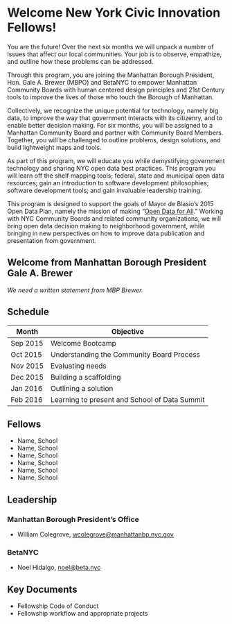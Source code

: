 # Welcome New York Civic Innovation Fellows!

You are the future! Over the next six months we will unpack a number of issues that affect our local communities. Your job is to observe, empathize, and outline how these problems can be addressed. 

Through this program, you are joining the Manhattan Borough President, Hon. Gale A. Brewer (MBPO) and BetaNYC to empower Manhattan Community Boards with human centered design principles and 21st Century tools to improve the lives of those who touch the Borough of Manhattan. 

Collectively, we recognize the unique potential for technology, namely big data, to improve the way that government interacts with its citizenry, and to enable better decision making. For six months, you will be assigned to a Manhattan Community Board and partner with Community Board Members. Together, you will be challenged to outline problems, design solutions, and build lightweight maps and tools. 

As part of this program, we will educate you while demystifying government technology and sharing NYC open data best practices. This program you will learn off the shelf mapping tools; federal, state and municipal open data resources; gain an introduction to software development philosophies; software development tools; and gain invaluable leadership training.

This program is designed to support the goals of Mayor de Blasio’s 2015 Open Data Plan, namely the mission of making “[Open Data for All](http://www1.nyc.gov/office-of-the-mayor/news/487-15/de-blasio-administration-releases-open-data-all-city-s-new-open-data-plan).” Working with NYC Community Boards and related community organizations, we will bring open data decision making to neighborhood government, while bringing in new perspectives on how to improve data publication and presentation from government. 


## Welcome from Manhattan Borough President Gale A. Brewer
*We need a written statement from MBP Brewer.*

## Schedule

| Month | Objective |
| ------------- | ------------- |
| Sep 2015 | Welcome Bootcamp |
| Oct 2015 | Understanding the Community Board Process |
| Nov 2015 | Evaluating needs |
| Dec 2015 | Building a scaffolding |
| Jan 2016 | Outlining a solution |
| Feb 2016 | Learning to present and School of Data Summit |


## Fellows

 * Name, School
 * Name, School
 * Name, School
 * Name, School
 * Name, School
 * Name, School

## Leadership

### Manhattan Borough President’s Office

 * William Colegrove, wcolegrove@manhattanbp.nyc.gov

### BetaNYC

 * Noel Hidalgo, noel@beta.nyc

## Key Documents

* Fellowship Code of Conduct
* Fellowship workflow and appropriate projects